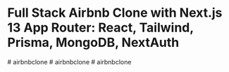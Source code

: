 # Full Stack Airbnb Clone with Next.js 13 App Router: React, Tailwind, Prisma, MongoDB, NextAuth 
#   a i r b n b c l o n e  
 #   a i r b n b c l o n e  
 #   a i r b n b c l o n e  
 